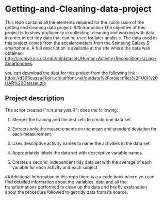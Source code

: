 Getting-and-Cleaning-data-project
=================================
This  repo  contains all the elements required for the submission of the getting and cleaning  data project.
##Introduction
The objective of this project is to show proficiency in collecting, cleaning and working with data in order to get tidy data that can be used for later analysis. The data  used in this project comes from the accelerometers from the Samsung Galaxy S smartphone. A full description is available at the site where the data was obtained:  http://archive.ics.uci.edu/ml/datasets/Human+Activity+Recognition+Using+Smartphones.

you can download the data for this project from the following link : https://d396qusza40orc.cloudfront.net/getdata%2Fprojectfiles%2FUCI%20HAR%20Dataset.zip 
## Project description
The  script  created ("run_analysis.R") does the following: 

1. Merges the training and the test sets to create one data set.

2. Extracts only the measurements on the mean and standard deviation for each measurement. 

3. Uses descriptive activity names to name the activities in the data set.

4. Appropriately labels the data set with descriptive variable names. 

5. Creates a second, independent tidy data set with the average of each variable for each activity and each subject.

##Additional Information
in this repo there is a a code book where you can find detailed information about  the variables, data and all the transformations performed to clean up the data and briefly explanation about  the procedure followed to get tidy data from its source. 

